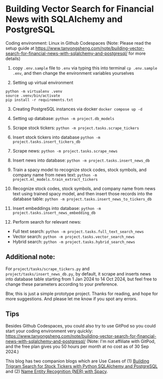 # Building Vector Search for Financial News with SQLAlchemy and PostgreSQL

Coding environment: Linux in Github Codespaces (Note: Please read the setup guide at https://www.tanyongsheng.com/note/building-vector-search-for-financial-news-with-sqlalchemy-and-postgresql/ for more details)

1. copy `.env.sample` file to `.env` via typing this into terminal `cp .env.sample .env`, and then change the environment variables yourselves

2. Setting up virtual environment

```
python -m virtualenv .venv
source .venv/bin/activate
pip install -r requirements.txt
```

3. Creating PostgreSQL instances via docker `docker compose up -d`

4. Setting up database: `python -m project.db_models`

5. Scrape stock tickers: `python -m project.tasks.scrape_tickers`

6. Insert stock tickers into database `python -m project.tasks.insert_tickers_db`

7. Scrape news: `python -m project.tasks.scrape_news`

8. Insert news into database: `python -m project.tasks.insert_news_db`

9. Train a spacy model to recognize stock codes, stock symbols, and company name from news text: `python -m project.ml_models.train_extract_tickers`

10. Recognize stock codes, stock symbols, and company name from news text using trained spacy model, and then insert those records into the database table: `python -m project.tasks.insert_news_to_tickers_db`

11. Insert embeddings into database: `python -m project.tasks.insert_news_embedding_db`

12. Perform search for relevant news:
- Full text search: `python -m project.tasks.full_text_search_news`
- Vector search: `python -m project.tasks.vector_search_news`
- Hybrid search: `python -m project.tasks.hybrid_search_news`

## Additional note:

For `project/tasks/scrape_tickers.py` and `project/tasks/insert_news_db.py`, by default, it scrape and inserts news into database table starting from 1 Jan 2024 to 14 Oct 2024, but feel free to change these parameters according to your preference.

Btw, this is just a simple prototype project. Thanks for reading, and hope for more suggestions. And please let me know if you spot any errors.

## Tips
Besides Github Codespaces, you could also try to use GitPod so you could start your coding environment very quickly: https://www.tanyongsheng.com/note/building-vector-search-for-financial-news-with-sqlalchemy-and-postgresql/ (Note: I'm not affiliate with GitPod, and the free plan gives you 50 hours per month at no cost as of 30 Sep 2024.)

This blog has two companion blogs which are Use Cases of (1) [Building Trigram Search for Stock Tickers with Python SQLAlchemy and PostgreSQL](https://www.tanyongsheng.com/note/building-trigram-search-for-stock-tickers-with-python-sqlalchemy-and-postgresql/) and (2) [Name Entity Recognition (NER) with Spacy](https://www.tanyongsheng.com/note/use-cases-of-name-entity-recognition-ner-with-spacy/).
